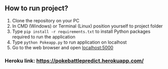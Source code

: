 ## How to run project?

1. Clone the repository on your PC
2. In CMD (Windows) or Terminal (Linux) position yourself to project folder
3. Type `pip install -r requirements.txt` to install Python packages required to run the application
4. Type `python Pokeapp.py` to run application on localhost
5. Go to the web browser and open [localhost:5000](http://localhost:5000/)

### Heroku link: https://pokebattlepredict.herokuapp.com/ 
